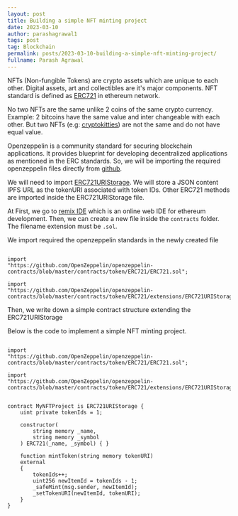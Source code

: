 ```yaml
---
layout: post
title: Building a simple NFT minting project
date: 2023-03-10
author: parashagrawal1
tags: post
tag: Blockchain
permalink: posts/2023-03-10-building-a-simple-nft-minting-project/
fullname: Parash Agrawal
---
```



NFTs (Non-fungible Tokens) are crypto assets which are unique to each other.
Digital assets, art and collectibles are it's major components. NFT standard is
defined as [ERC721](https://eips.ethereum.org/EIPS/eip-721) in ethereum network.


No two NFTs are the same unlike 2 coins of the same crypto currency. Example: 2
bitcoins have the same value and inter changeable with each other. But two NFTs
(e.g: [cryptokitties](https://www.cryptokitties.co/)) are not the same and do
not have equal value.


Openzeppelin is a community standard for securing blockchain applications. It
provides blueprint for developing decentralized applications as mentioned in the
ERC standards. So, we will be importing the required openzeppelin files directly
from [github](https://github.com/OpenZeppelin/openzeppelin-contracts).


We will need to import
[ERC721URIStorage](https://github.com/OpenZeppelin/openzeppelin-contracts/blob/master/contracts/token/ERC721/extensions/ERC721URIStorage.sol).
We will store a JSON content IPFS URL as the tokenURI associated with token IDs.
Other ERC721 methods are imported inside the ERC721URIStorage file.


At First, we go to [remix IDE](https://remix.ethereum.org/) which is an online
web IDE for ethereum development. Then, we can create a new file inside the
`contracts` folder. The filename extension must be `.sol`.


We import required the openzeppelin standards in the newly created file


```sol

import
"https://github.com/OpenZeppelin/openzeppelin-contracts/blob/master/contracts/token/ERC721/ERC721.sol";

import
"https://github.com/OpenZeppelin/openzeppelin-contracts/blob/master/contracts/token/ERC721/extensions/ERC721URIStorage.sol";

```


Then, we write down a simple contract structure extending the ERC721URIStorage


Below is the code to implement a simple NFT minting project.


```sol

import
"https://github.com/OpenZeppelin/openzeppelin-contracts/blob/master/contracts/token/ERC721/ERC721.sol";

import
"https://github.com/OpenZeppelin/openzeppelin-contracts/blob/master/contracts/token/ERC721/extensions/ERC721URIStorage.sol";


contract MyNFTProject is ERC721URIStorage {
    uint private tokenIds = 1;

    constructor(
        string memory _name,
        string memory _symbol
    ) ERC721(_name, _symbol) { }

    function mintToken(string memory tokenURI)
    external
    {
        tokenIds++;
        uint256 newItemId = tokenIds - 1;
        _safeMint(msg.sender, newItemId);
        _setTokenURI(newItemId, tokenURI);
    }
}

```

